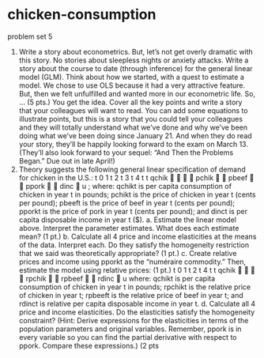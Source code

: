 chicken-consumption
===================

problem set 5

1. Write a story about econometrics. But, let’s not get overly dramatic with this story. No stories
about sleepless nights or anxiety attacks. Write a story about the course to date (through inference)
for the general linear model (GLM). Think about how we started, with a quest to estimate a model.
We chose to use OLS because it had a very attractive feature. But, then we felt unfulfilled and
wanted more in our econometric life. So, … (5 pts.)
You get the idea. Cover all the key points and write a story that your colleagues will want to read.
You can add some equations to illustrate points, but this is a story that you could tell your
colleagues and they will totally understand what we’ve done and why we’ve been doing what we’ve
been doing since January 21. And when they do read your story, they’ll be happily looking forward
to the exam on March 13. (They’ll also look forward to your sequel: “And Then the Problems
Began.” Due out in late April!)
2. Theory suggests the following general linear specification of demand for chicken in the U.S.:
t 0 1 t 2 t 3 t 4 t t qchik     pchik   pbeef   ppork   dinc  u ;
where: qchikt is per capita consumption of chicken in year t in pounds;
pchikt is the price of chicken in year t (cents per pound);
pbeeft is the price of beef in year t (cents per pound);
pporkt is the price of pork in year t (cents per pound); and
dinct is per capita disposable income in year t ($).
a. Estimate the linear model above. Interpret the parameter estimates. What does each estimate
mean? (1 pt.)
b. Calculate all 4 price and income elasticities at the means of the data. Interpret each. Do they
satisfy the homogeneity restriction that we said was theoretically appropriate? (1 pt.)
c. Create relative prices and income using pporkt as the “numéraire commodity.” Then,
estimate the model using relative prices: (1 pt.)
t 0 1 t 2 t 4 t t qchik     rpchik   rpbeef   rdinc  u
where: qchikt is per capita consumption of chicken in year t in pounds;
rpchikt is the relative price of chicken in year t;
rpbeeft is the relative price of beef in year t; and
rdinct is relative per capita disposable income in year t.
d. Calculate all 4 price and income elasticities. Do the elasticities satisfy the homogeneity
constraint? (Hint: Derive expressions for the elasticities in terms of the population
parameters and original variables. Remember, ppork is in every variable so you can find the
partial derivative with respect to ppork. Compare these expressions.) (2 pts
